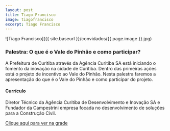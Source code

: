 ```yaml
---
layout: post
title: Tiago Francisco
image: tiagofrancisco
excerpt: Tiago Francisco
---
```

![Tiago Francisco]({{ site.baseurl }}/convidados/{{ page.image }}.jpg)


### Palestra: O que é o Vale do Pinhão e como participar?

A Prefeitura de Curitiba através da Agência Curitiba SA está iniciando o fomento da inovação na cidade de Curitiba. Dentro das primeiras ações está o projeto de incentivo ao Vale do Pinhão. Nesta palestra faremos a apresentação do que é o Vale do Pinhão e como participar do projeto.

#### Currículo
Diretor Técnico da Agência Curitiba de Desenvolvimento e Inovação SA e Fundador da Campestrini empresa focada no desenvolvimento de soluções para a Construção Civil.

[Clique aqui para ver na grade](https://ftsl.websiteseguro.com/ftsl9/grade/detail.html?pid=298)

